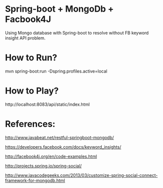 Spring-boot + MongoDb + Facbook4J
===============================

Using Mongo database with Spring-boot to resolve without FB keyword insight API problem.

How to Run?
===========

mvn spring-boot:run -Dspring.profiles.active=local

How to Play?
===========

http://localhost:8083/api/static/index.html


References:
===========

http://www.javabeat.net/restful-springboot-mongodb/

https://developers.facebook.com/docs/keyword_insights/

http://facebook4j.org/en/code-examples.html

http://projects.spring.io/spring-social/

http://www.javacodegeeks.com/2013/03/customize-spring-social-connect-framework-for-mongodb.html


